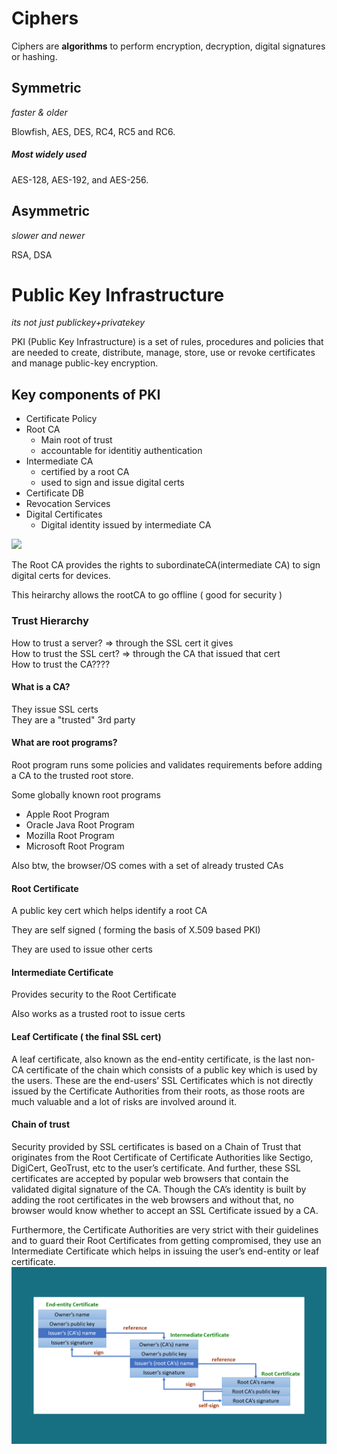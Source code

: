 

# Ciphers
Ciphers are **algorithms** to perform encryption, decryption, digital signatures or hashing.
## Symmetric
_faster & older_

Blowfish, AES, DES, RC4, RC5 and RC6.

##### Most widely used
AES-128, AES-192, and AES-256.


## Asymmetric
_slower and newer_

RSA, DSA

# Public Key Infrastructure
_its not just publickey+privatekey_

PKI (Public Key Infrastructure) is a set of rules, procedures and policies that are needed to create, distribute, manage, store, use or revoke certificates and manage public-key encryption.

## Key components of PKI
- Certificate Policy
- Root CA
    - Main root of trust
    - accountable for identitiy authentication
- Intermediate CA
    - certified by a root CA
    - used to sign and issue digital certs
- Certificate DB
- Revocation Services
- Digital Certificates
    - Digital identity issued by intermediate CA

![](https://aboutssl.org/wp-content/uploads/2020/11/public-key-infrastructure-hierarchy.png)

The Root CA provides the rights to subordinateCA(intermediate CA) to sign digital certs for devices.

This heirarchy allows the rootCA to go offline ( good for security )

### Trust Hierarchy
How to trust a server? => through the SSL cert it gives<br>
How to trust the SSL cert? => through the CA that issued that cert<br>
How to trust the CA????

#### What is a CA?
They issue SSL certs<br>
They are a "trusted" 3rd party

#### What are root programs?
Root program runs some policies and validates requirements before adding a CA to the trusted root store.

Some globally known root programs 
- Apple Root Program
- Oracle Java Root Program
- Mozilla Root Program
- Microsoft Root Program

Also btw, the browser/OS comes with a set of already trusted CAs

#### Root Certificate
A public key cert which helps identify a root CA

They are self signed ( forming the basis of X.509 based PKI)

They are used to issue other certs

#### Intermediate Certificate
Provides security to the Root Certificate

Also works as a trusted root to issue certs

#### Leaf Certificate ( the final SSL cert)
A leaf certificate, also known as the end-entity certificate, is the last non-CA certificate of the chain which consists of a public key which is used by the users. These are the end-users’ SSL Certificates which is not directly issued by the Certificate Authorities from their roots, as those roots are much valuable and a lot of risks are involved around it.

#### Chain of trust
Security provided by SSL certificates is based on a Chain of Trust that originates from the Root Certificate of Certificate Authorities like Sectigo, DigiCert, GeoTrust, etc to the user’s certificate. And further, these SSL certificates are accepted by popular web browsers that contain the validated digital signature of the CA. Though the CA’s identity is built by adding the root certificates in the web browsers and without that, no browser would know whether to accept an SSL Certificate issued by a CA.

Furthermore, the Certificate Authorities are very strict with their guidelines and to guard their Root Certificates from getting compromised, they use an Intermediate Certificate which helps in issuing the user’s end-entity or leaf certificate.
![](assets/chainoftrust-02.png)










